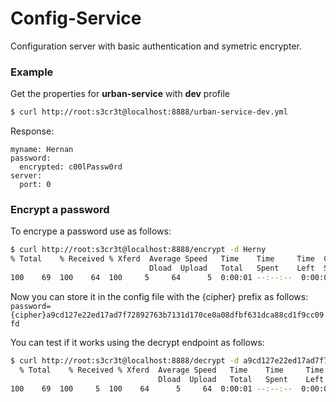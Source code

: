 # Config-Service
Configuration server with basic authentication and symetric encrypter.

### Example
Get the properties for **urban-service** with **dev** profile
```sh
$ curl http://root:s3cr3t@localhost:8888/urban-service-dev.yml
```
Response:
```
myname: Hernan
password:
  encrypted: c00lPassw0rd
server:
  port: 0
  ```
  
  
  ### Encrypt a password
  To encrype a password use as follows:
  ```sh
$ curl http://root:s3cr3t@localhost:8888/encrypt -d Herny
  % Total    % Received % Xferd  Average Speed   Time    Time     Time  Current
                                 Dload  Upload   Total   Spent    Left  Speed
100    69  100    64  100     5     64      5  0:00:01 --:--:--  0:00:01 69000 a9cd127e22ed17ad7f72892763b7131d170ce0a08dfbf631dca88cd1f9cc09fd
  ```
Now you can store it in the config file with the {cipher} prefix as follows:
`password={cipher}a9cd127e22ed17ad7f72892763b7131d170ce0a08dfbf631dca88cd1f9cc09fd`

You can test if it works using the decrypt endpoint as follows:
```bash
$ curl http://root:s3cr3t@localhost:8888/decrypt -d a9cd127e22ed17ad7f72892763b7131d170ce0a08dfbf631dca88cd1f9cc09fd
  % Total    % Received % Xferd  Average Speed   Time    Time     Time  Current
                                 Dload  Upload   Total   Spent    Left  Speed
100    69  100     5  100    64      5     64  0:00:01 --:--:--  0:00:01  4312 Herny

```
